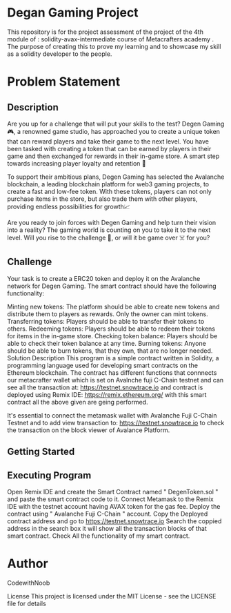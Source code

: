  # Degan Gaming Project

This repository is for the project assessment of the project of the 4th module of : solidity-avax-intermediate course of Metacrafters academy . The purpose of creating this to prove my learning and to showcase my skill as a solidity developer to the people.

# Problem Statement
## Description
Are you up for a challenge that will put your skills to the test? Degen Gaming 🎮, a renowned game studio, has approached you to create a unique token that can reward players and take their game to the next level. You have been tasked with creating a token that can be earned by players in their game and then exchanged for rewards in their in-game store. A smart step towards increasing player loyalty and retention 🧠

To support their ambitious plans, Degen Gaming has selected the Avalanche blockchain, a leading blockchain platform for web3 gaming projects, to create a fast and low-fee token. With these tokens, players can not only purchase items in the store, but also trade them with other players, providing endless possibilities for growth📈

Are you ready to join forces with Degen Gaming and help turn their vision into a reality? The gaming world is counting on you to take it to the next level. Will you rise to the challenge 💪, or will it be game over ☠️ for you?

## Challenge
Your task is to create a ERC20 token and deploy it on the Avalanche network for Degen Gaming. The smart contract should have the following functionality:

Minting new tokens: The platform should be able to create new tokens and distribute them to players as rewards. Only the owner can mint tokens.
Transferring tokens: Players should be able to transfer their tokens to others.
Redeeming tokens: Players should be able to redeem their tokens for items in the in-game store.
Checking token balance: Players should be able to check their token balance at any time.
Burning tokens: Anyone should be able to burn tokens, that they own, that are no longer needed.
Solution Description
This program is a simple contract written in Solidity, a programming language used for developing smart contracts on the Ethereum blockchain. The contract has different functions that connnects our metacrafter wallet which is set on Avalnche fuji C-Chain testnet and can see all the transaction at: https://testnet.snowtrace.io and contract is deployed using Remix IDE: https://remix.ethereum.org/ with this smart contract all the above given are geing performed.

It's essential to connect the metamask wallet with Avalanche Fuji C-Chain Testnet and to add view transaction to: https://testnet.snowtrace.io to check the transaction on the block viewer of Avalance Platform.

## Getting Started
## Executing Program
Open Remix IDE and create the Smart Contract named " DegenToken.sol " and paste the smart contract code to it.
Connect Metamask to the Remix IDE with the testnet account having AVAX token for the gas fee.
Deploy the contract using " Avalanche Fuji C-Chain " account.
Copy the Deployed contract address and go to https://testnet.snowtrace.io
Search the coppied address in the search box it will show all the transaction blocks of that smart contract.
Check All the functionality of my smart contract. 
# Author
CodewithNoob

License
This project is licensed under the MIT License - see the LICENSE file for details
